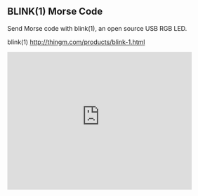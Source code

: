 BLINK(1) Morse Code
---

Send Morse code with blink(1), an open source USB RGB LED.

blink(1) http://thingm.com/products/blink-1.html

<iframe width="420" height="315" src="http://www.youtube.com/embed/GdNwBsjO4G0" frameborder="0" allowfullscreen></iframe>